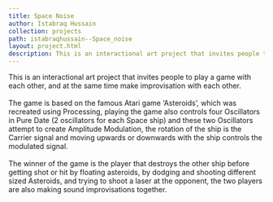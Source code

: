 ```yaml
---
title: Space Noise
author: Istabraq Hussain
collection: projects
path: istabraqhussain--Space_noise
layout: project.html
description: This is an interactional art project that invites people to play a game with each other, and at the same time make improvisation with each other.
---
```

This is an interactional art project that invites people to play a game with each other, and at the same time make improvisation with each other. <br><br>
The game is based on the famous Atari game ‘Asteroids’, which was recreated using Processing, playing the game also controls four Oscillators in Pure Date (2 oscillators for each Space ship) and these two Oscillators attempt to create Amplitude Modulation, the rotation of the ship is the Carrier signal and moving upwards or downwards with the ship controls the modulated signal.<br><br>
The winner of the game is the player that destroys the other ship before getting shot or hit by floating asteroids, by dodging and shooting different sized Asteroids, and trying to shoot a laser at the opponent, the two players are also making sound improvisations together.
